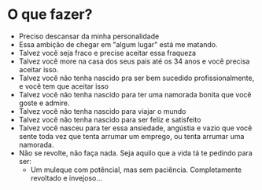 # O que fazer? 

- Preciso descansar da minha personalidade
- Essa ambição de chegar em "algum lugar" está me matando. 
- Talvez você seja fraco e precise aceitar essa fraqueza
- Talvez você more na casa dos seus pais até os 34 anos e você precisa aceitar isso.
- Talvez você não tenha nascido pra ser bem sucedido profissionalmente, e você tem que aceitar isso
- Talvez você não tenha nascido para ter uma namorada bonita que você goste e admire. 
- Talvez você não tenha nascido para viajar o mundo
- Talvez você não tenha nascido para ser feliz e satisfeito
- Talvez você nasceu para ter essa ansiedade, angústia e vazio que você sente toda vez que tenta arrumar um emprego, ou tenta arrumar uma namorada. 
- Não se revolte, não faça nada. Seja aquilo que a vida tá te pedindo para ser: 
    - Um muleque com potêncial, mas sem paciência. Completamente revoltado e invejoso... 
